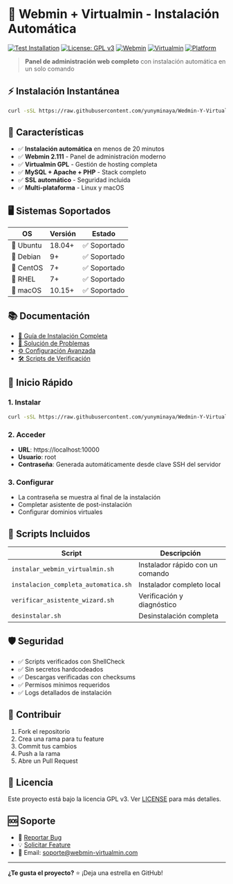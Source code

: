 # 🚀 Webmin + Virtualmin - Instalación Automática

[![Test Installation](https://github.com/yunyminaya/Wedmin-Y-Virtualmin/actions/workflows/test-installation.yml/badge.svg)](https://github.com/yunyminaya/Wedmin-Y-Virtualmin/actions/workflows/test-installation.yml)
[![License: GPL v3](https://img.shields.io/badge/License-GPLv3-blue.svg)](https://www.gnu.org/licenses/gpl-3.0)
[![Webmin](https://img.shields.io/badge/Webmin-2.111-green.svg)](https://webmin.com)
[![Virtualmin](https://img.shields.io/badge/Virtualmin-GPL-orange.svg)](https://virtualmin.com)
[![Platform](https://img.shields.io/badge/Platform-Linux%20%7C%20macOS-lightgrey.svg)](#sistemas-compatibles)

> **Panel de administración web completo** con instalación automática en un solo comando

## ⚡ Instalación Instantánea

```bash
curl -sSL https://raw.githubusercontent.com/yunyminaya/Wedmin-Y-Virtualmin/main/instalar_webmin_virtualmin.sh | bash
```

## 🎯 Características

- ✅ **Instalación automática** en menos de 20 minutos
- ✅ **Webmin 2.111** - Panel de administración moderno
- ✅ **Virtualmin GPL** - Gestión de hosting completa
- ✅ **MySQL + Apache + PHP** - Stack completo
- ✅ **SSL automático** - Seguridad incluida
- ✅ **Multi-plataforma** - Linux y macOS

## 🖥️ Sistemas Soportados

| OS | Versión | Estado |
|---|---|---|
| 🐧 Ubuntu | 18.04+ | ✅ Soportado |
| 🐧 Debian | 9+ | ✅ Soportado |
| 🎩 CentOS | 7+ | ✅ Soportado |
| 🎩 RHEL | 7+ | ✅ Soportado |
| 🍎 macOS | 10.15+ | ✅ Soportado |

## 📚 Documentación

- [📖 Guía de Instalación Completa](../INSTALACION_UN_COMANDO.md)
- [🔧 Solución de Problemas](../SOLUCION_ASISTENTE_POSTINSTALACION.md)
- [⚙️ Configuración Avanzada](../GUIA_INSTALACION_UNIFICADA.md)
- [🛠️ Scripts de Verificación](../verificar_asistente_wizard.sh)

## 🚀 Inicio Rápido

### 1. Instalar
```bash
curl -sSL https://raw.githubusercontent.com/yunyminaya/Wedmin-Y-Virtualmin/main/instalar_webmin_virtualmin.sh | bash
```

### 2. Acceder
- **URL**: https://localhost:10000
- **Usuario**: root
- **Contraseña**: Generada automáticamente desde clave SSH del servidor

### 3. Configurar
- La contraseña se muestra al final de la instalación
- Completar asistente de post-instalación
- Configurar dominios virtuales

## 🔧 Scripts Incluidos

| Script | Descripción |
|---|---|
| `instalar_webmin_virtualmin.sh` | Instalador rápido con un comando |
| `instalacion_completa_automatica.sh` | Instalador completo local |
| `verificar_asistente_wizard.sh` | Verificación y diagnóstico |
| `desinstalar.sh` | Desinstalación completa |

## 🛡️ Seguridad

- ✅ Scripts verificados con ShellCheck
- ✅ Sin secretos hardcodeados
- ✅ Descargas verificadas con checksums
- ✅ Permisos mínimos requeridos
- ✅ Logs detallados de instalación

## 🤝 Contribuir

1. Fork el repositorio
2. Crea una rama para tu feature
3. Commit tus cambios
4. Push a la rama
5. Abre un Pull Request

## 📄 Licencia

Este proyecto está bajo la licencia GPL v3. Ver [LICENSE](../LICENSE) para más detalles.

## 🆘 Soporte

- 🐛 [Reportar Bug](https://github.com/yunyminaya/Wedmin-Y-Virtualmin/issues)
- 💡 [Solicitar Feature](https://github.com/yunyminaya/Wedmin-Y-Virtualmin/issues)
- 📧 Email: soporte@webmin-virtualmin.com

---

**¿Te gusta el proyecto?** ⭐ ¡Deja una estrella en GitHub!